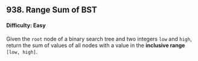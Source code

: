 ## 938. Range Sum of BST

#### Difficulty: Easy

Given the ```root``` node of a binary search tree and two integers ```low``` and ```high```, return the sum of values of all nodes with a value in the __inclusive range__ ```[low, high]```.
